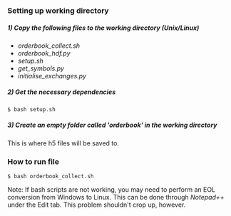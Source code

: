 ### Setting up working directory
##### 1) Copy the following files to the working directory (Unix/Linux)
- *orderbook_collect.sh*
- *orderbook_hdf.py*
- *setup.sh*  
- *get_symbols.py*
- *initialise_exchanges.py*

##### 2) Get the necessary dependencies
`$ bash setup.sh`  

##### 3) Create an empty folder called 'orderbook' in the working directory
This is where h5 files will be saved to.

### How to run file
`$ bash orderbook_collect.sh`

Note: If bash scripts are not working, you may need to perform an EOL conversion from Windows to Linux. This can be done through *Notepad++* under the Edit tab. This problem shouldn't crop up, however.
